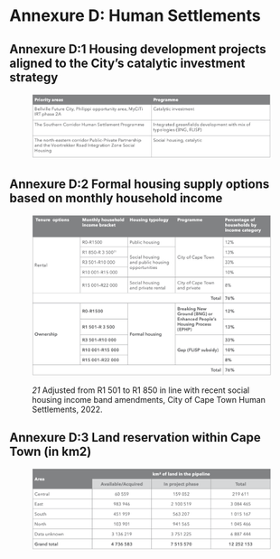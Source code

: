 # Annexure D: Human Settlements

## Annexure D:1 Housing development projects aligned to the City’s catalytic investment strategy

<figure><img src="../.gitbook/assets/image (46).png" alt=""><figcaption></figcaption></figure>

## Annexure D:2 Formal housing supply options based on monthly household income

<figure><img src="../.gitbook/assets/image (72).png" alt=""><figcaption><p><em>21</em> Adjusted from R1 501 to R1 850 in line with recent social housing income band amendments, City of Cape Town Human Settlements, 2022.</p></figcaption></figure>

## Annexure D:3 Land reservation within Cape Town (in km2)

<figure><img src="../.gitbook/assets/image (60).png" alt=""><figcaption></figcaption></figure>
